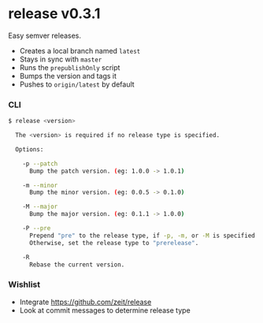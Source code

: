 # release v0.3.1

Easy semver releases.

- Creates a local branch named `latest`
- Stays in sync with `master`
- Runs the `prepublishOnly` script
- Bumps the version and tags it
- Pushes to `origin/latest` by default

### CLI

```sh
$ release <version>

  The <version> is required if no release type is specified.

  Options:

    -p --patch
      Bump the patch version. (eg: 1.0.0 -> 1.0.1)

    -m --minor
      Bump the minor version. (eg: 0.0.5 -> 0.1.0)

    -M --major
      Bump the major version. (eg: 0.1.1 -> 1.0.0)

    -P --pre
      Prepend "pre" to the release type, if -p, -m, or -M is specified.
      Otherwise, set the release type to "prerelease".

    -R
      Rebase the current version.
```

### Wishlist

- Integrate https://github.com/zeit/release
- Look at commit messages to determine release type

